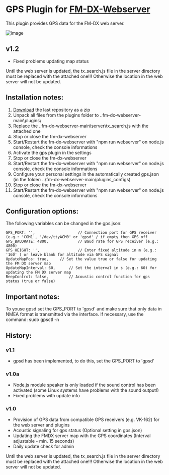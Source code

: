 # GPS Plugin for [FM-DX-Webserver](https://github.com/NoobishSVK/fm-dx-webserver)

This plugin provides GPS data for the FM-DX web server.

![image](https://github.com/user-attachments/assets/4d589495-74c8-4e9f-bd69-82f0f4a964f5)

## v1.2

- Fixed problems updating map status

Until the web server is updated, the tx_search.js file in the server directory must be replaced with the attached one!!! Otherwise the location in the web server will not be updated. 

## Installation notes:

1. [Download](https://github.com/Highpoint2000/gps/releases) the last repository as a zip
2. Unpack all files from the plugins folder to ..fm-dx-webserver-main\plugins\
3. Replace the ..fm-dx-webserver-main\server\tx_search.js with the attached one 
4. Stop or close the fm-dx-webserver
5. Start/Restart the fm-dx-webserver with "npm run webserver" on node.js console, check the console informations
6. Activate the gps plugin in the settings
7. Stop or close the fm-dx-webserver
8. Start/Restart the fm-dx-webserver with "npm run webserver" on node.js console, check the console informations
9. Configure your personal settings in the automatically created gps.json (in the folder: ../fm-dx-webserver-main/plugins_configs)
10. Stop or close the fm-dx-webserver
11. Start/Restart the fm-dx-webserver with "npm run webserver" on node.js console, check the console informations

## Configuration options:

The following variables can be changed in the gps.json:

	GPS_PORT: '',                  	// Connection port for GPS receiver (e.g.: 'COM1', '/dev/ttyACM0' or 'gpsd' / if empty then GPS off
    GPS_BAUDRATE: 4800,          	// Baud rate for GPS receiver (e.g.: 4800)        
    GPS_HEIGHT: '',              	// Enter fixed altitude in m (e.g.: '160' ) or leave blank for altitude via GPS signal 
	UpdateMapPos: true,		// Set the value true or false for updating the FM DX server map
	UpdateMapInterval: 60,		// Set the interval in s (e.g.: 60) for updating the FM DX server map
	BeepControl: false,  		// Acoustic control function for gps status (true or false)

## Important notes:

To youse gpsd set the GPS_PORT to 'gpsd' and make sure that only data in NMEA format is transmitted via the interface. If necessary, use the command: sudo gpsctl -n


## History:

### v1.1

- gpsd has been implemented, to do this, set the GPS_PORT to 'gpsd'

### v1.0a

- Node.js module speaker is only loaded if the sound control has been activated (some Linux systems have problems with the sound output!)
- Fixed problems with update info

### v1.0

- Provision of GPS data from compatible GPS receivers (e.g. VK-162) for the web server and plugins
- Acoustic signaling for gps status (Optional setting in gps.json)
- Updating the FMDX server map with the GPS coordinates (Interval adjustable - min. 15 seconds)
- Daily update check for admin

Until the web server is updated, the tx_search.js file in the server directory must be replaced with the attached one!!! Otherwise the location in the web server will not be updated. 

